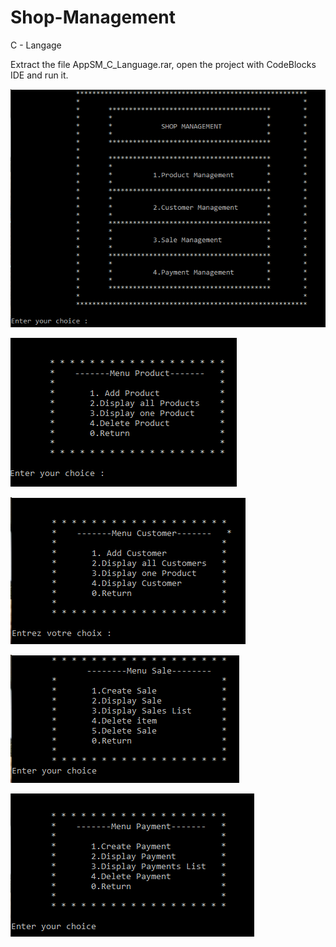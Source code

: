 # Shop-Management
C - Langage

Extract the file AppSM_C_Language.rar, open the project with CodeBlocks IDE and run it.

![Formulaire](Capture1.PNG)

![Formulaire](Capture2.PNG)

![Formulaire](Capture3.PNG)

![Formulaire](Capture4.PNG)

![Formulaire](Capture5.PNG)
